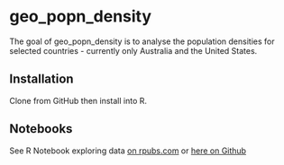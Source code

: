 
<!-- README.md is generated from README.Rmd. Please edit that file -->

# geo_popn_density

<!-- badges: start -->
<!-- badges: end -->

The goal of geo_popn_density is to analyse the population densities for
selected countries - currently only Australia and the United States.

## Installation

Clone from GitHub then install into R.

## Notebooks

See R Notebook exploring data [on
rpubs.com](https://rpubs.com/qwertytam/geo_popn_density) or [here on
Github](https://github.com/qwertytam/geo.popn.density/blob/master/densities/densities.md)
